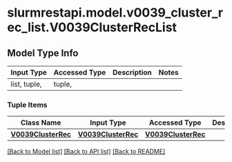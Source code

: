 # slurmrestapi.model.v0039_cluster_rec_list.V0039ClusterRecList

## Model Type Info
Input Type | Accessed Type | Description | Notes
------------ | ------------- | ------------- | -------------
list, tuple,  | tuple,  |  | 

### Tuple Items
Class Name | Input Type | Accessed Type | Description | Notes
------------- | ------------- | ------------- | ------------- | -------------
[**V0039ClusterRec**](V0039ClusterRec.md) | [**V0039ClusterRec**](V0039ClusterRec.md) | [**V0039ClusterRec**](V0039ClusterRec.md) |  | 

[[Back to Model list]](../../README.md#documentation-for-models) [[Back to API list]](../../README.md#documentation-for-api-endpoints) [[Back to README]](../../README.md)

